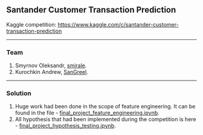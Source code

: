 ## Santander Customer Transaction Prediction
Kaggle competition: https://www.kaggle.com/c/santander-customer-transaction-prediction

----

### Team

1. Smyrnov Oleksandr, [smirale](https://github.com/smirale).
2. Kurochkin Andrew, [SanGreel](https://github.com/SanGreel).

----

### Solution

1. Huge work had been done in the scope of feature engineering. It can be found in the file - [final_project_feature_engineering.ipynb](https://github.com/SanGreel/santander-customer-transaction-prediction/blob/master/final_project_feature_engineering.ipynb).
2. All hypothesis that had been implemented during the competition is here - [final_project_hypothesis_testing.ipynb](https://github.com/SanGreel/santander-customer-transaction-prediction/blob/master/final_project_hypothesis_testing.ipynb).
